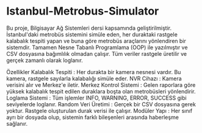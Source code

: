 # Istanbul-Metrobus-Simulator
Bu proje, Bilgisayar Ağ Sistemleri dersi kapsamında geliştirilmiştir. İstanbul'daki metrobüs sistemini simüle eden, her duraktaki rastgele kalabalık tespiti yapan ve buna göre metrobüs araçlarını yönlendiren bir sistemdir. Tamamen Nesne Tabanlı Programlama (OOP) ile yazılmıştır ve CSV dosyasına bağımlılık olmadan çalışır. Tüm veriler rastgele üretilir ve gerçek zamanlı olarak loglanır.

Özellikler
Kalabalık Tespiti : Her durakta bir kamera nesnesi vardır. Bu kamera, rastgele sayılarla kalabalığı simüle eder.
NVR Cihazı : Kamera verisini alır ve Merkez'e iletir.
Merkez Kontrol Sistemi : Gelen raporlara göre yüksek kalabalık tespit edilen duraklara boşta olan metrobüsleri yönlendirir.
Loglama Sistemi : Tüm işlemler INFO, WARNING, ERROR, SUCCESS gibi seviyelerde loglanır.
Random Veri Üretimi : Gerçek bir CSV dosyasına gerek yoktur. Rastgele oluşturulan durak verisi ile çalışır.
Modüler Yapı : Her sınıf ayrı bir dosyada olup, sistemin farklı bileşenleri arasında haberleşme sağlanır.
